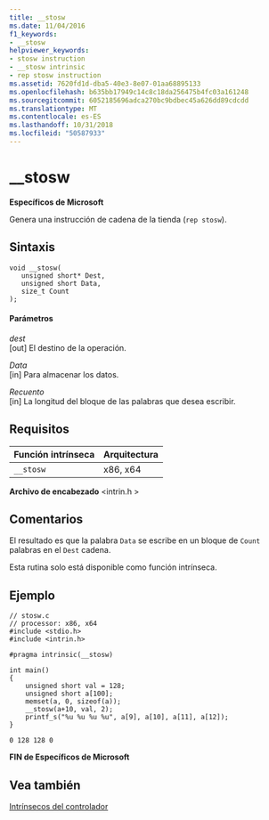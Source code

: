 ```yaml
---
title: __stosw
ms.date: 11/04/2016
f1_keywords:
- __stosw
helpviewer_keywords:
- stosw instruction
- __stosw intrinsic
- rep stosw instruction
ms.assetid: 7620fd1d-dba5-40e3-8e07-01aa68895133
ms.openlocfilehash: b635bb17949c14c8c18da256475b4fc03a161248
ms.sourcegitcommit: 6052185696adca270bc9bdbec45a626dd89cdcdd
ms.translationtype: MT
ms.contentlocale: es-ES
ms.lasthandoff: 10/31/2018
ms.locfileid: "50587933"
---
```

# <a name="stosw"></a>__stosw

**Específicos de Microsoft**

Genera una instrucción de cadena de la tienda (`rep stosw`).

## <a name="syntax"></a>Sintaxis

```
void __stosw( 
   unsigned short* Dest, 
   unsigned short Data, 
   size_t Count 
);
```

#### <a name="parameters"></a>Parámetros

*dest*<br/>
[out] El destino de la operación.

*Data*<br/>
[in] Para almacenar los datos.

*Recuento*<br/>
[in] La longitud del bloque de las palabras que desea escribir.

## <a name="requirements"></a>Requisitos

|Función intrínseca|Arquitectura|
|---------------|------------------|
|`__stosw`|x86, x64|

**Archivo de encabezado** \<intrin.h >

## <a name="remarks"></a>Comentarios

El resultado es que la palabra `Data` se escribe en un bloque de `Count` palabras en el `Dest` cadena.

Esta rutina solo está disponible como función intrínseca.

## <a name="example"></a>Ejemplo

```
// stosw.c
// processor: x86, x64
#include <stdio.h>
#include <intrin.h>

#pragma intrinsic(__stosw)

int main()
{
    unsigned short val = 128;
    unsigned short a[100];
    memset(a, 0, sizeof(a));
    __stosw(a+10, val, 2);
    printf_s("%u %u %u %u", a[9], a[10], a[11], a[12]);
}
```

```Output
0 128 128 0
```

**FIN de Específicos de Microsoft**

## <a name="see-also"></a>Vea también

[Intrínsecos del controlador](../intrinsics/compiler-intrinsics.md)